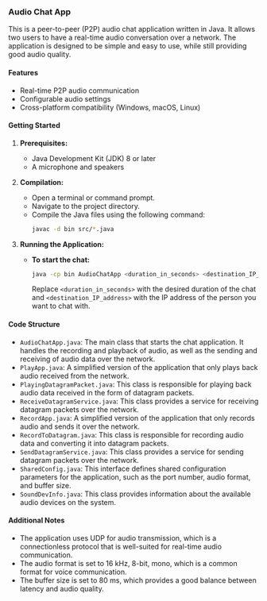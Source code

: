### Audio Chat App

This is a peer-to-peer (P2P) audio chat application written in Java. It allows two users to have a real-time audio conversation over a network. The application is designed to be simple and easy to use, while still providing good audio quality.

#### Features

*   Real-time P2P audio communication
*   Configurable audio settings
*   Cross-platform compatibility (Windows, macOS, Linux)

#### Getting Started

1.  **Prerequisites:**
    *   Java Development Kit (JDK) 8 or later
    *   A microphone and speakers

2.  **Compilation:**
    *   Open a terminal or command prompt.
    *   Navigate to the project directory.
    *   Compile the Java files using the following command:
        ```bash
        javac -d bin src/*.java
        ```

3.  **Running the Application:**
    *   **To start the chat:**
        ```bash
        java -cp bin AudioChatApp <duration_in_seconds> <destination_IP_address>
        ```
        Replace `<duration_in_seconds>` with the desired duration of the chat and `<destination_IP_address>` with the IP address of the person you want to chat with.


#### Code Structure

*   `AudioChatApp.java`: The main class that starts the chat application. It handles the recording and playback of audio, as well as the sending and receiving of audio data over the network.
*   `PlayApp.java`: A simplified version of the application that only plays back audio received from the network.
*   `PlayingDatagramPacket.java`: This class is responsible for playing back audio data received in the form of datagram packets.
*   `ReceiveDatagramService.java`: This class provides a service for receiving datagram packets over the network.
*   `RecordApp.java`: A simplified version of the application that only records audio and sends it over the network.
*   `RecordToDatagram.java`: This class is responsible for recording audio data and converting it into datagram packets.
*   `SendDatagramService.java`: This class provides a service for sending datagram packets over the network.
*   `SharedConfig.java`: This interface defines shared configuration parameters for the application, such as the port number, audio format, and buffer size.
*   `SoundDevInfo.java`: This class provides information about the available audio devices on the system.

#### Additional Notes

*   The application uses UDP for audio transmission, which is a connectionless protocol that is well-suited for real-time audio communication.
*   The audio format is set to 16 kHz, 8-bit, mono, which is a common format for voice communication.
*   The buffer size is set to 80 ms, which provides a good balance between latency and audio quality.
